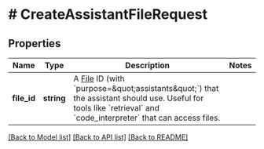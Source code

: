 # # CreateAssistantFileRequest

## Properties

Name | Type | Description | Notes
------------ | ------------- | ------------- | -------------
**file_id** | **string** | A [File](/docs/api-reference/files) ID (with &#x60;purpose&#x3D;\&quot;assistants\&quot;&#x60;) that the assistant should use. Useful for tools like &#x60;retrieval&#x60; and &#x60;code_interpreter&#x60; that can access files. |

[[Back to Model list]](../../README.md#models) [[Back to API list]](../../README.md#endpoints) [[Back to README]](../../README.md)
